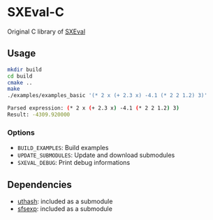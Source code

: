 # SXEval-C
Original C library of [SXEval](https://github.com/abadiet/SXEval)

## Usage
```bash
mkdir build
cd build
cmake ..
make
./examples/examples_basic '(* 2 x (+ 2.3 x) -4.1 (* 2 2 1.2) 3)'
```
```bash
Parsed expression: (* 2 x (+ 2.3 x) -4.1 (* 2 2 1.2) 3)
Result: -4309.920000
```

### Options
- ```BUILD_EXAMPLES```: Build examples
- ```UPDATE_SUBMODULES```: Update and download submodules
- ```SXEVAL_DEBUG```: Print debug informations

## Dependencies
- [uthash](https://troydhanson.github.io/uthash/): included as a submodule
- [sfsexp](https://github.com/mjsottile/sfsexp): included as a submodule
